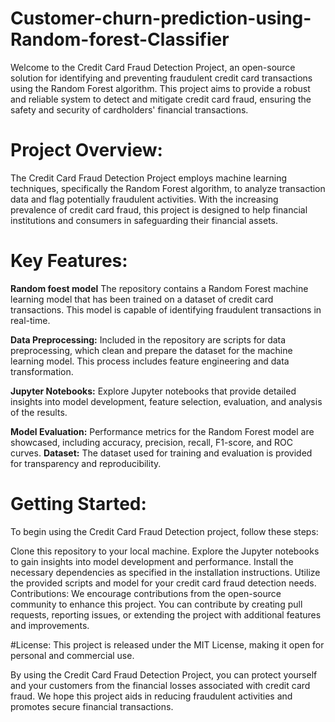 # Customer-churn-prediction-using-Random-forest-Classifier
Welcome to the Credit Card Fraud Detection Project, an open-source solution for identifying and preventing fraudulent credit card transactions using the Random Forest algorithm. This project aims to provide a robust and reliable system to detect and mitigate credit card fraud, ensuring the safety and security of cardholders' financial transactions.

# Project Overview:
The Credit Card Fraud Detection Project employs machine learning techniques, specifically the Random Forest algorithm, to analyze transaction data and flag potentially fraudulent activities. With the increasing prevalence of credit card fraud, this project is designed to help financial institutions and consumers in safeguarding their financial assets.

# Key Features:

**Random foest model** The repository contains a Random Forest machine learning model that has been trained on a dataset of credit card transactions. This model is capable of identifying fraudulent transactions in real-time.

**Data Preprocessing:** Included in the repository are scripts for data preprocessing, which clean and prepare the dataset for the machine learning model. This process includes feature engineering and data transformation.

**Jupyter Notebooks:** Explore Jupyter notebooks that provide detailed insights into model development, feature selection, evaluation, and analysis of the results.

**Model Evaluation:** Performance metrics for the Random Forest model are showcased, including accuracy, precision, recall, F1-score, and ROC curves.
**Dataset:** The dataset used for training and evaluation is provided for transparency and reproducibility.



# Getting Started:
To begin using the Credit Card Fraud Detection project, follow these steps:

Clone this repository to your local machine.
Explore the Jupyter notebooks to gain insights into model development and performance.
Install the necessary dependencies as specified in the installation instructions.
Utilize the provided scripts and model for your credit card fraud detection needs.
Contributions:
We encourage contributions from the open-source community to enhance this project. You can contribute by creating pull requests, reporting issues, or extending the project with additional features and improvements.

#License:
This project is released under the MIT License, making it open for personal and commercial use.

By using the Credit Card Fraud Detection Project, you can protect yourself and your customers from the financial losses associated with credit card fraud. We hope this project aids in reducing fraudulent activities and promotes secure financial transactions.
